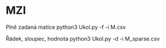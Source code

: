 # MZI
Plně zadaná matice
python3 Ukol.py -f -i M.csv

Řádek, sloupec, hodnota
python3 Ukol.py -d -i M_sparse.csv
